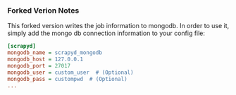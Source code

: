 ### Forked Verion Notes

This forked version writes the job information to mongodb. In order to use it, simply add
the mongo db connection information to your config file: 


```cfg
[scrapyd]
mongodb_name = scrapyd_mongodb
mongodb_host = 127.0.0.1
mongodb_port = 27017
mongodb_user = custom_user  # (Optional)
mongodb_pass = custompwd  # (Optional)
...
```
